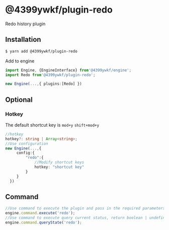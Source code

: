 # @4399ywkf/plugin-redo

Redo history plugin

## Installation

```bash
$ yarn add @4399ywkf/plugin-redo
```

Add to engine

```ts
import Engine, {EngineInterface} from'@4399ywkf/engine';
import Redo from'@4399ywkf/plugin-redo';

new Engine(...,{ plugins:[Redo] })
```

## Optional

### Hotkey

The default shortcut key is `mod+y` `shift+mod+y`

```ts
//hotkey
hotkey?: string | Array<string>;
//Use configuration
new Engine(...,{
     config:{
         "redo":{
             //Modify shortcut keys
             hotkey: "shortcut key"
         }
     }
  })
```

## Command

```ts
//Use command to execute the plugin and pass in the required parameters
engine.command.execute('redo');
//Use command to execute query current status, return boolean | undefined
engine.command.queryState('redo');
```
